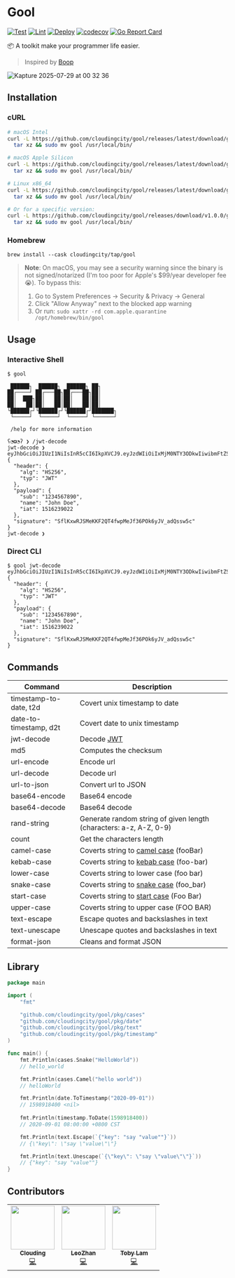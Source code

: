 # Gool
[![Test](https://github.com/cloudingcity/gool/workflows/Test/badge.svg)](https://github.com/cloudingcity/gool/actions?query=workflow%3ATest)
[![Lint](https://github.com/cloudingcity/gool/workflows/Lint/badge.svg)](https://github.com/cloudingcity/gool/actions?query=workflow%3ALint)
[![Deploy](https://github.com/cloudingcity/gool/workflows/Deploy/badge.svg)](https://github.com/cloudingcity/gool/actions?query=workflow%3ADeploy)
[![codecov](https://codecov.io/gh/cloudingcity/gool/branch/master/graph/badge.svg)](https://codecov.io/gh/cloudingcity/gool)
[![Go Report Card](https://goreportcard.com/badge/github.com/cloudingcity/gool)](https://goreportcard.com/report/github.com/cloudingcity/gool)

📦 A toolkit make your programmer life easier.

> Inspired by [Boop](https://github.com/IvanMathy/Boop)

![Kapture 2025-07-29 at 00 32 36](https://github.com/user-attachments/assets/2d752693-cff9-4a25-a852-ad1b44e3c36f)

## Installation

### cURL

```bash
# macOS Intel
curl -L https://github.com/cloudingcity/gool/releases/latest/download/gool_Darwin_x86_64.tar.gz | \
  tar xz && sudo mv gool /usr/local/bin/

# macOS Apple Silicon  
curl -L https://github.com/cloudingcity/gool/releases/latest/download/gool_Darwin_arm64.tar.gz | \
  tar xz && sudo mv gool /usr/local/bin/

# Linux x86_64
curl -L https://github.com/cloudingcity/gool/releases/latest/download/gool_Linux_x86_64.tar.gz | \
  tar xz && sudo mv gool /usr/local/bin/

# Or for a specific version:
curl -L https://github.com/cloudingcity/gool/releases/download/v1.0.0/gool_Darwin_x86_64.tar.gz | \
  tar xz && sudo mv gool /usr/local/bin/
```

### Homebrew

```shell script
brew install --cask cloudingcity/tap/gool
```

> **Note**: On macOS, you may see a security warning since the binary is not signed/notarized (I'm too poor for Apple's $99/year developer fee 😭). To bypass this:
> 1. Go to System Preferences → Security & Privacy → General
> 2. Click "Allow Anyway" next to the blocked app warning
> 3. Or run: `sudo xattr -rd com.apple.quarantine /opt/homebrew/bin/gool`

## Usage

### Interactive Shell

```shell script
$ gool 

 ██████┐  ██████┐  ██████┐ ██┐
██┌────┘ ██┌───██┐██┌───██┐██│
██│  ███┐██│   ██│██│   ██│██│
██│   ██│██│   ██│██│   ██│██│
└██████┌┘└██████┌┘└██████┌┘███████┐
 └─────┘  └─────┘  └─────┘ └──────┘

 /help for more information

ʕ◔ϖ◔ʔ ❯ /jwt-decode
jwt-decode ❯ eyJhbGciOiJIUzI1NiIsInR5cCI6IkpXVCJ9.eyJzdWIiOiIxMjM0NTY3ODkwIiwibmFtZSI6IkpvaG4gRG9lIiwiaWF0IjoxNTE2MjM5MDIyfQ.SflKxwRJSMeKKF2QT4fwpMeJf36POk6yJV_adQssw5c
{
  "header": {
    "alg": "HS256",
    "typ": "JWT"
  },
  "payload": {
    "sub": "1234567890",
    "name": "John Doe",
    "iat": 1516239022
  },
  "signature": "SflKxwRJSMeKKF2QT4fwpMeJf36POk6yJV_adQssw5c"
}
jwt-decode ❯
```

### Direct CLI

```shell script
$ gool jwt-decode eyJhbGciOiJIUzI1NiIsInR5cCI6IkpXVCJ9.eyJzdWIiOiIxMjM0NTY3ODkwIiwibmFtZSI6IkpvaG4gRG9lIiwiaWF0IjoxNTE2MjM5MDIyfQ.SflKxwRJSMeKKF2QT4fwpMeJf36POk6yJV_adQssw5c
{
  "header": {
    "alg": "HS256",
    "typ": "JWT"
  },
  "payload": {
    "sub": "1234567890",
    "name": "John Doe",
    "iat": 1516239022
  },
  "signature": "SflKxwRJSMeKKF2QT4fwpMeJf36POk6yJV_adQssw5c"
}
```

## Commands

| Command                | Description                                                                                                        |
|------------------------|--------------------------------------------------------------------------------------------------------------------|
| timestamp-to-date, t2d | Covert unix timestamp to date                                                                                      |
| date-to-timestamp, d2t | Covert date to unix timestamp                                                                                      |
| jwt-decode             | Decode [JWT](https://jwt.io/)                                                                                      |
| md5                    | Computes the checksum                                                                                              |
| url-encode             | Encode url                                                                                                         |
| url-decode             | Decode url                                                                                                         |
| url-to-json            | Convert url to JSON                                                                                                |
| base64-encode          | Base64 encode                                                                                                      |
| base64-decode          | Base64 decode                                                                                                      |
| rand-string            | Generate random string of given length (characters: a-z, A-Z, 0-9)                                                 |
| count                  | Get the characters length                                                                                          |
| camel-case             | Coverts string to [camel case](https://en.wikipedia.org/wiki/Camel_case) (fooBar)                                  |
| kebab-case             | Coverts string to [kebab case](https://en.wikipedia.org/wiki/Letter_case#Special_case_styles) (foo-bar)            |
| lower-case             | Coverts string to lower case (foo bar)                                                                             |
| snake-case             | Coverts string to [snake case](https://en.wikipedia.org/wiki/Snake_case) (foo_bar)                                 |
| start-case             | Coverts string to [start case](https://en.wikipedia.org/wiki/Letter_case#Stylistic_or_specialised_usage) (Foo Bar) |
| upper-case             | Coverts string to upper case (FOO BAR)                                                                             |
| text-escape            | Escape quotes and backslashes in text                                                                              |
| text-unescape          | Unescape quotes and backslashes in text                                                                            |
| format-json            | Cleans and format JSON                                                                                             |

## Library

```go
package main

import (
	"fmt"

	"github.com/cloudingcity/gool/pkg/cases"
	"github.com/cloudingcity/gool/pkg/date"
	"github.com/cloudingcity/gool/pkg/text"
	"github.com/cloudingcity/gool/pkg/timestamp"
)

func main() {
	fmt.Println(cases.Snake("HelloWorld"))
	// hello_world

	fmt.Println(cases.Camel("hello world"))
	// helloWorld

	fmt.Println(date.ToTimestamp("2020-09-01"))
	// 1598918400 <nil>
	
	fmt.Println(timestamp.ToDate(1598918400))
	// 2020-09-01 08:00:00 +0800 CST

	fmt.Println(text.Escape(`{"key": "say "value""}`))
	// {\"key\": \"say \"value\"\"}

	fmt.Println(text.Unescape(`{\"key\": \"say \"value\"\"}`))
	// {"key": "say "value""}
}
```

## Contributors 


<!-- ALL-CONTRIBUTORS-LIST:START - Do not remove or modify this section -->
<!-- prettier-ignore-start -->
<!-- markdownlint-disable -->
<table>
  <tr>
    <td align="center"><a href="https://clouding.city"><img src="https://avatars3.githubusercontent.com/u/11569651?v=4" width="100px;" alt=""/><br /><sub><b>Clouding</b></sub></a><br /><a href="https://github.com/cloudingcity/gool/commits?author=cloudingcity" title="Code">💻</a></td>
    <td align="center"><a href="https://github.com/leozhantw"><img src="https://avatars2.githubusercontent.com/u/14068118?v=4" width="100px;" alt=""/><br /><sub><b>LeoZhan</b></sub></a><br /><a href="https://github.com/cloudingcity/gool/commits?author=leozhantw" title="Code">💻</a></td>
    <td align="center"><a href="https://letme.rocks"><img src="https://avatars1.githubusercontent.com/u/164212?v=4" width="100px;" alt=""/><br /><sub><b>Toby Lam</b></sub></a><br /><a href="https://github.com/cloudingcity/gool/commits?author=livekn" title="Code">💻</a></td>
  </tr>
</table>

<!-- markdownlint-enable -->
<!-- prettier-ignore-end -->
<!-- ALL-CONTRIBUTORS-LIST:END -->
